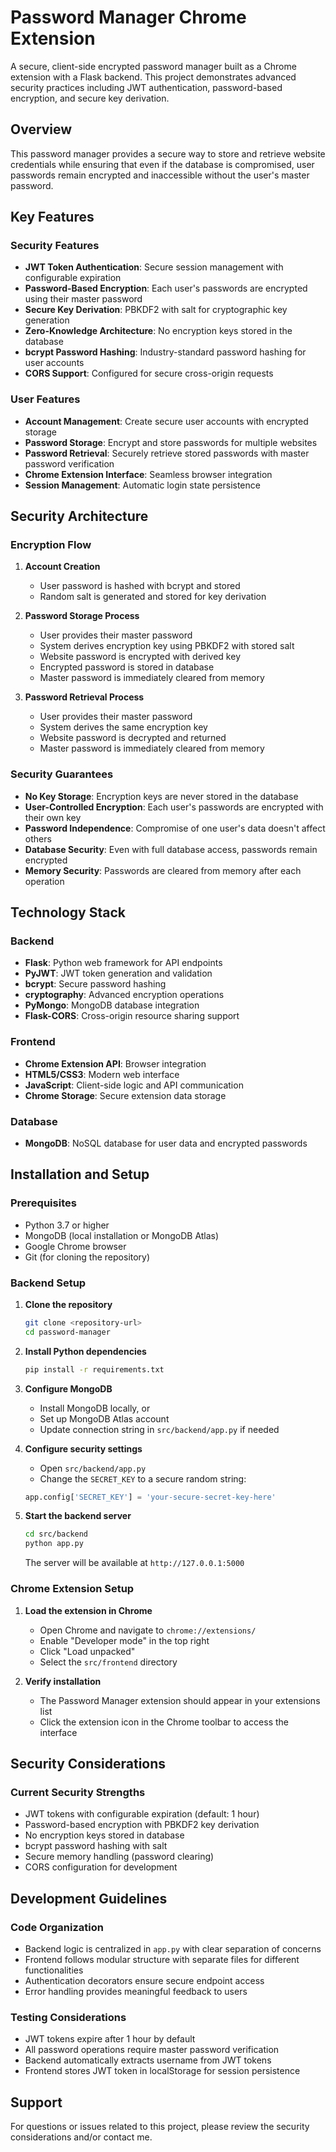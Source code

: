 # Password Manager Chrome Extension

A secure, client-side encrypted password manager built as a Chrome extension with a Flask backend. This project demonstrates advanced security practices including JWT authentication, password-based encryption, and secure key derivation.

## Overview

This password manager provides a secure way to store and retrieve website credentials while ensuring that even if the database is compromised, user passwords remain encrypted and inaccessible without the user's master password.

## Key Features

### Security Features
- **JWT Token Authentication**: Secure session management with configurable expiration
- **Password-Based Encryption**: Each user's passwords are encrypted using their master password
- **Secure Key Derivation**: PBKDF2 with salt for cryptographic key generation
- **Zero-Knowledge Architecture**: No encryption keys stored in the database
- **bcrypt Password Hashing**: Industry-standard password hashing for user accounts
- **CORS Support**: Configured for secure cross-origin requests

### User Features
- **Account Management**: Create secure user accounts with encrypted storage
- **Password Storage**: Encrypt and store passwords for multiple websites
- **Password Retrieval**: Securely retrieve stored passwords with master password verification
- **Chrome Extension Interface**: Seamless browser integration
- **Session Management**: Automatic login state persistence

## Security Architecture

### Encryption Flow

1. **Account Creation**
   - User password is hashed with bcrypt and stored
   - Random salt is generated and stored for key derivation

2. **Password Storage Process**
   - User provides their master password
   - System derives encryption key using PBKDF2 with stored salt
   - Website password is encrypted with derived key
   - Encrypted password is stored in database
   - Master password is immediately cleared from memory

3. **Password Retrieval Process**
   - User provides their master password
   - System derives the same encryption key
   - Website password is decrypted and returned
   - Master password is immediately cleared from memory

### Security Guarantees

- **No Key Storage**: Encryption keys are never stored in the database
- **User-Controlled Encryption**: Each user's passwords are encrypted with their own key
- **Password Independence**: Compromise of one user's data doesn't affect others
- **Database Security**: Even with full database access, passwords remain encrypted
- **Memory Security**: Passwords are cleared from memory after each operation

## Technology Stack

### Backend
- **Flask**: Python web framework for API endpoints
- **PyJWT**: JWT token generation and validation
- **bcrypt**: Secure password hashing
- **cryptography**: Advanced encryption operations
- **PyMongo**: MongoDB database integration
- **Flask-CORS**: Cross-origin resource sharing support

### Frontend
- **Chrome Extension API**: Browser integration
- **HTML5/CSS3**: Modern web interface
- **JavaScript**: Client-side logic and API communication
- **Chrome Storage**: Secure extension data storage

### Database
- **MongoDB**: NoSQL database for user data and encrypted passwords

## Installation and Setup

### Prerequisites

- Python 3.7 or higher
- MongoDB (local installation or MongoDB Atlas)
- Google Chrome browser
- Git (for cloning the repository)

### Backend Setup

1. **Clone the repository**
   ```bash
   git clone <repository-url>
   cd password-manager
   ```

2. **Install Python dependencies**
   ```bash
   pip install -r requirements.txt
   ```

3. **Configure MongoDB**
   - Install MongoDB locally, or
   - Set up MongoDB Atlas account
   - Update connection string in `src/backend/app.py` if needed

4. **Configure security settings**
   - Open `src/backend/app.py`
   - Change the `SECRET_KEY` to a secure random string:
   ```python
   app.config['SECRET_KEY'] = 'your-secure-secret-key-here'
   ```

5. **Start the backend server**
   ```bash
   cd src/backend
   python app.py
   ```
   The server will be available at `http://127.0.0.1:5000`

### Chrome Extension Setup

1. **Load the extension in Chrome**
   - Open Chrome and navigate to `chrome://extensions/`
   - Enable "Developer mode" in the top right
   - Click "Load unpacked"
   - Select the `src/frontend` directory

2. **Verify installation**
   - The Password Manager extension should appear in your extensions list
   - Click the extension icon in the Chrome toolbar to access the interface

## Security Considerations

### Current Security Strengths
- JWT tokens with configurable expiration (default: 1 hour)
- Password-based encryption with PBKDF2 key derivation
- No encryption keys stored in database
- bcrypt password hashing with salt
- Secure memory handling (password clearing)
- CORS configuration for development

## Development Guidelines

### Code Organization
- Backend logic is centralized in `app.py` with clear separation of concerns
- Frontend follows modular structure with separate files for different functionalities
- Authentication decorators ensure secure endpoint access
- Error handling provides meaningful feedback to users

### Testing Considerations
- JWT tokens expire after 1 hour by default
- All password operations require master password verification
- Backend automatically extracts username from JWT tokens
- Frontend stores JWT token in localStorage for session persistence


## Support

For questions or issues related to this project, please review the security considerations and/or contact me. 